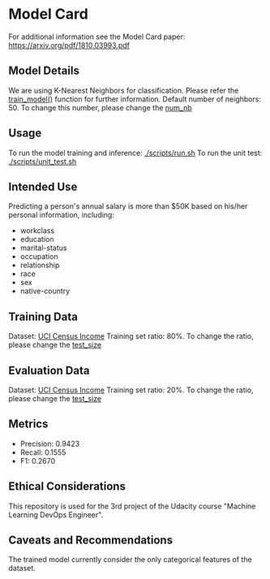 # Model Card

For additional information see the Model Card paper: https://arxiv.org/pdf/1810.03993.pdf

## Model Details
We are using K-Nearest Neighbors for classification. Please refer the [train_model()](/starter/ml/model.py) function for further information.
Default number of neighbors: 50. To change this number, please change the [num_nb](./config.yaml)

## Usage
To run the model training and inference: [./scripts/run.sh](./scripts/run.sh)
To run the unit test: [./scripts/unit_test.sh](./scripts/unit_test.sh)

## Intended Use
Predicting a person's annual salary is more than $50K based on his/her personal information, including:  
- workclass
- education
- marital-status 
- occupation
- relationship
- race
- sex
- native-country

## Training Data
Dataset: [UCI Census Income](https://archive.ics.uci.edu/ml/datasets/census+income)
Training set ratio: 80%. To change the ratio, please change the [test_size](./config.yaml)

## Evaluation Data
Dataset: [UCI Census Income](https://archive.ics.uci.edu/ml/datasets/census+income)
Training set ratio: 20%. To change the ratio, please change the [test_size](./config.yaml)

## Metrics
- Precision: 0.9423
- Recall: 0.1555
- F1: 0.2670 

## Ethical Considerations
This repository is used for the 3rd project of the Udacity course "Machine Learning DevOps Engineer".

## Caveats and Recommendations
The trained model currently consider the only categorical features of the dataset. 